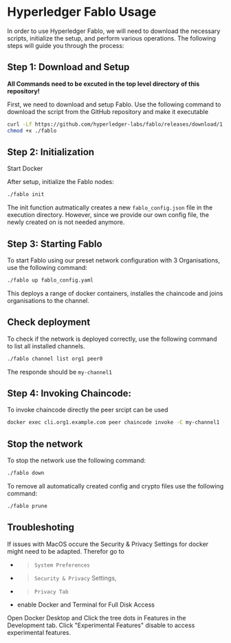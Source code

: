 

# Hyperledger Fablo Usage

In order to use Hyperledger Fablo, we will need to download the necessary scripts, initialize the setup, and perform various operations. The following steps will guide you through the process:

## Step 1: Download and Setup

**All Commands need to be excuted in the top level directory of this repository!**

First, we need to download and setup Fablo. Use the following command to download the script from the GitHub repository and make it executable 

```bash
curl -Lf https://github.com/hyperledger-labs/fablo/releases/download/1.1.0/fablo.sh -o ./fablo
chmod +x ./fablo
```

## Step 2: Initialization

Start Docker

After setup, initialize the Fablo nodes:

```bash
./fablo init 
```
The init function autmatically creates a new `fablo_config.json` file in the execution directory. However, since we provide our own config file, the newly created on is not needed anymore.  

## Step 3: Starting Fablo

To start Fablo using our preset network configuration with 3 Organisations, use the following command:

```bash
./fablo up fablo_config.yaml
```
This deploys a range of docker containers, installes the chaincode and joins organisations to the channel.

## Check deployment
To check if the network is deployed correctly, use the following command to list all installed channels.

```bash
./fablo channel list org1 peer0
```
The responde should be `my-channel1`

## Step 4: Invoking Chaincode:
To invoke chaincode directly the peer srcipt can be used
```bash
docker exec cli.org1.example.com peer chaincode invoke -C my-channel1 -n transferAssets --peerAddresses peer0.org1.example.com:7041 -c '{"Args":["GetAllAssets","Org1MSPPrivateCollection"]}'
```

## Stop the network
To stop the network use the following command:
```bash
./fablo down
```

To remove all automatically created config and crypto files use the following command:
```bash
./fablo prune
```

## Troubleshoting
If issues with MacOS occure the Security & Privacy Settings for docker might need to be adapted.
Therefor go to 
- >`System Preferences`
- >`Security & Privacy` Settings, 
- >`Privacy Tab` 
- enable Docker and Terminal for Full Disk Access

Open Docker Desktop and Click the tree dots in Features in the Development tab. Click "Experimental Features" disable to access  experimental features. 